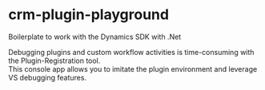 # crm-plugin-playground
Boilerplate to work with the Dynamics SDK with .Net

Debugging plugins and custom workflow activities is time-consuming with the Plugin-Registration tool.  
This console app allows you to imitate the plugin environment and leverage VS debugging features. 
